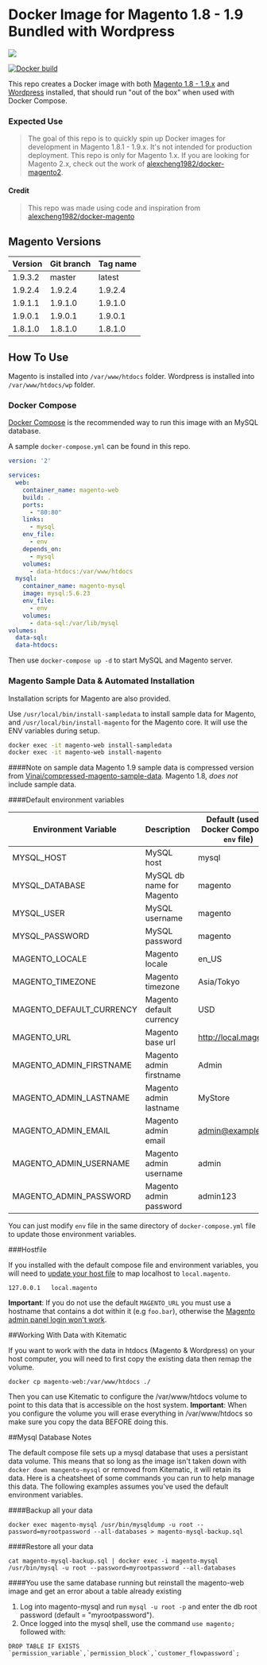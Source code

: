 # Docker Image for Magento 1.8 - 1.9 Bundled with Wordpress

[![](https://images.microbadger.com/badges/image/nintenic/magento-wordpress.svg)](https://microbadger.com/images/nintenic/magento-wordpress)

[![Docker build](http://dockeri.co/image/nintenic/magento-wordpress)](https://hub.docker.com/r/nintenic/magento-wordpress/)

This repo creates a Docker image with both [Magento 1.8 - 1.9.x](http://magento.com/) and [Wordpress](http://wordpress.com) installed, that should run "out of the box" when used with Docker Compose.

### Expected Use

> The goal of this repo is to quickly spin up Docker images for development in Magento 1.8.1 - 1.9.x. It's not intended for production deployment. This repo is only for Magento 1.x. If you are looking for Magento 2.x, check out the work of [alexcheng1982/docker-magento2](https://github.com/alexcheng1982/docker-magento2).

#### Credit

> This repo was made using code and inspiration from [alexcheng1982/docker-magento](https://github.com/alexcheng1982/docker-magento)

## Magento Versions

Version | Git branch | Tag name
--------| ---------- |---------
1.9.3.2 | master     | latest
1.9.2.4 | 1.9.2.4    | 1.9.2.4
1.9.1.1 | 1.9.1.0    | 1.9.1.0
1.9.0.1 | 1.9.0.1    | 1.9.0.1
1.8.1.0 | 1.8.1.0    | 1.8.1.0

## How To Use

Magento is installed into `/var/www/htdocs` folder.
Wordpress is installed into `/var/www/htdocs/wp` folder.

### Docker Compose

[Docker Compose](https://docs.docker.com/compose/) is the recommended way to run this image with an MySQL database.

A sample `docker-compose.yml` can be found in this repo.

```yaml
version: '2'

services:
  web:
    container_name: magento-web
    build: .
    ports:
      - "80:80"
    links:
      - mysql
    env_file:
      - env
    depends_on:
      - mysql
    volumes:
      - data-htdocs:/var/www/htdocs
  mysql:
    container_name: magento-mysql
    image: mysql:5.6.23
    env_file:
      - env
    volumes:
      - data-sql:/var/lib/mysql
volumes:
  data-sql:
  data-htdocs:
```

Then use `docker-compose up -d` to start MySQL and Magento server.

### Magento Sample Data & Automated Installation

Installation scripts for Magento are also provided.

Use `/usr/local/bin/install-sampledata` to install sample data for Magento, and `/usr/local/bin/install-magento` for the Magento core. It will use the ENV variables during setup.

```bash
docker exec -it magento-web install-sampledata
docker exec -it magento-web install-magento
```

####Note on sample data
Magento 1.9 sample data is compressed version from [Vinai/compressed-magento-sample-data](https://github.com/Vinai/compressed-magento-sample-data). Magento 1.8, *does not* include sample data.


####Default environment variables

Environment Variable      | Description | Default (used by Docker Compose - `env` file)
--------------------      | ----------- | ---------------------------
MYSQL_HOST                | MySQL host  | mysql
MYSQL_DATABASE            | MySQL db name for Magento | magento
MYSQL_USER                | MySQL username | magento
MYSQL_PASSWORD            | MySQL password | magento
MAGENTO_LOCALE            | Magento locale | en_US
MAGENTO_TIMEZONE          | Magento timezone |Asia/Tokyo
MAGENTO_DEFAULT_CURRENCY  | Magento default currency | USD
MAGENTO_URL               | Magento base url | http://local.magento
MAGENTO_ADMIN_FIRSTNAME   | Magento admin firstname | Admin
MAGENTO_ADMIN_LASTNAME    | Magento admin lastname | MyStore
MAGENTO_ADMIN_EMAIL       | Magento admin email | admin@example.com
MAGENTO_ADMIN_USERNAME    | Magento admin username | admin
MAGENTO_ADMIN_PASSWORD    | Magento admin password | admin123

You can just modify `env` file in the same directory of `docker-compose.yml` file to update those environment variables.

###Hostfile

If you installed with the default compose file and environment variables, you will need to [update your host file](http://www.howtogeek.com/howto/27350/beginner-geek-how-to-edit-your-hosts-file/) to map localhost to `local.magento`.

```
127.0.0.1	local.magento
```

**Important**: If you do not use the default `MAGENTO_URL` you must use a hostname that contains a dot within it (e.g `foo.bar`), otherwise the [Magento admin panel login won't work](http://magento.stackexchange.com/a/7773).

##Working With Data with Kitematic

If you want to work with the data in htdocs (Magento & Wordpress) on your host computer, you will need to first copy the existing data then remap the volume.


```
docker cp magento-web:/var/www/htdocs ./
```

Then you can use Kitematic to configure the /var/www/htdocs volume to point to this data that is accessible on the host system. **Important**: When you configure the volume you will erase everything in /var/www/htdocs so make sure you copy the data BEFORE doing this.

##Mysql Database Notes

The default compose file sets up a mysql database that uses a persistant data volume. This means that so long as the image isn't taken down with `docker down mangento-mysql` or removed from Kitematic, it will retain its data. Here is a cheatsheet of some commands you can run to help manage this data. The following examples assumes you've used the default environment variables.

####Backup all your data

```
docker exec magento-mysql /usr/bin/mysqldump -u root --password=myrootpassword --all-databases > magento-mysql-backup.sql
```

####Restore all your data

```
cat magento-mysql-backup.sql | docker exec -i magento-mysql /usr/bin/mysql -u root --password=myrootpassword --all-databases
```

####You use the same database running but reinstall the magento-web image and get an error about a table already existing

1. Log into magento-mysql and run `mysql -u root -p` and enter the db root password (default = "myrootpassword").
2. Once logged into the mysql shell, use the command `use magento;` followed with:

```
DROP TABLE IF EXISTS `permission_variable`,`permission_block`,`customer_flowpassword`;
```

